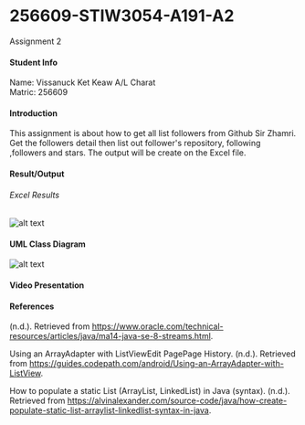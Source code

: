 # 256609-STIW3054-A191-A2
Assignment 2
#### Student Info
 Name: Vissanuck Ket Keaw A/L Charat  
 Matric: 256609 
 
#### Introduction 
This assignment is about how to get all list followers from Github Sir Zhamri. Get the followers detail then list out follower's repository, following ,followers and stars. The output will be create on the Excel file.

#### Result/Output
###### Excel Results
![alt text](http://githubbers.com/vissanuck/Githubimages/excel.png)

#### UML Class Diagram 
![alt text](http://githubbers.com/vissanuck/Githubimages/uml1.png)

#### Video Presentation

#### References

(n.d.). Retrieved from https://www.oracle.com/technical-resources/articles/java/ma14-java-se-8-streams.html. 

Using an ArrayAdapter with ListViewEdit PagePage History. (n.d.). Retrieved from https://guides.codepath.com/android/Using-an-ArrayAdapter-with-ListView. 

How to populate a static List (ArrayList, LinkedList) in Java (syntax). (n.d.). Retrieved from https://alvinalexander.com/source-code/java/how-create-populate-static-list-arraylist-linkedlist-syntax-in-java.
